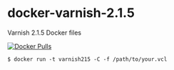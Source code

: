 # docker-varnish-2.1.5
Varnish 2.1.5 Docker files

[![Docker Pulls](https://img.shields.io/docker/pulls/tkuchiki/varnish215.svg?style=for-the-badge)](https://hub.docker.com/r/tkuchiki/varnish215/)

```shell
$ docker run -t varnish215 -C -f /path/to/your.vcl
```
